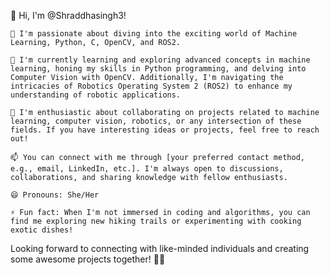 👋 Hi, I'm @Shraddhasingh3!

    👀 I'm passionate about diving into the exciting world of Machine Learning, Python, C, OpenCV, and ROS2.

    🌱 I'm currently learning and exploring advanced concepts in machine learning, honing my skills in Python programming, and delving into Computer Vision with OpenCV. Additionally, I'm navigating the intricacies of Robotics Operating System 2 (ROS2) to enhance my understanding of robotic applications.

    💞️ I'm enthusiastic about collaborating on projects related to machine learning, computer vision, robotics, or any intersection of these fields. If you have interesting ideas or projects, feel free to reach out!

    📫 You can connect with me through [your preferred contact method, e.g., email, LinkedIn, etc.]. I'm always open to discussions, collaborations, and sharing knowledge with fellow enthusiasts.

    😄 Pronouns: She/Her

    ⚡ Fun fact: When I'm not immersed in coding and algorithms, you can find me exploring new hiking trails or experimenting with cooking exotic dishes!

Looking forward to connecting with like-minded individuals and creating some awesome projects together! 🚀✨
